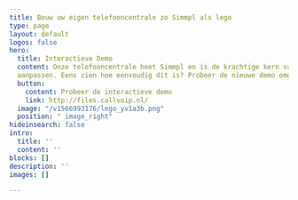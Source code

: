 ```yaml
---
title: Bouw uw eigen telefooncentrale zo Simmpl als lego
type: page
layout: default
logos: false
hero:
  title: Interactieve Demo
  content: Onze telefooncentrale heet Simmpl en is de krachtige kern van Callvoip. Hier kunt u alle functionaliteiten (laten) beheren en 
  aanpassen. Eens zien hoe eenvoudig dit is? Probeer de nieuwe demo omgeving uit en bouw uw eigen belplan!
  button:
    content: Probeer de interactieve demo
    link: http://files.callvoip.nl/
  image: "/v1566993176/lego_yv1a3b.png"
  position: " image_right"
hideinsearch: false
intro:
  title: ''
  content: ''
blocks: []
description: ''
images: []

---
```

